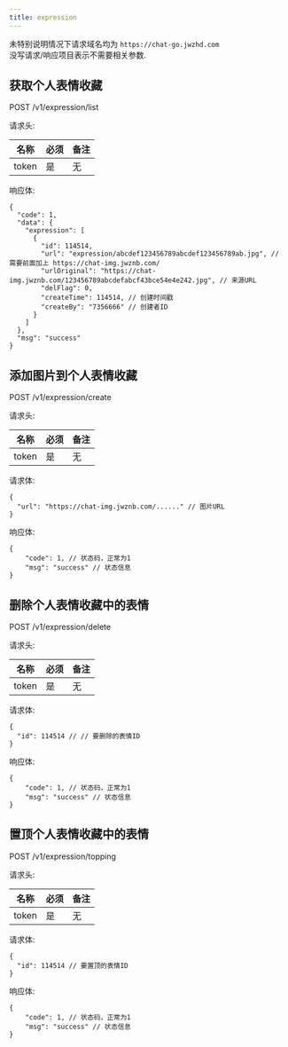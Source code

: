 ```yaml
---
title: expression
---
```


未特别说明情况下请求域名均为 `https://chat-go.jwzhd.com`  
没写请求/响应项目表示不需要相关参数.  

## 获取个人表情收藏

POST /v1/expression/list

请求头:  

|名称|必须|备注|
|-----|-----|-----|
|token|是|无|

响应体:  

```JSONC
{
  "code": 1,
  "data": {
    "expression": [
      {
        "id": 114514,
        "url": "expression/abcdef123456789abcdef123456789ab.jpg", // 需要前面加上 https://chat-img.jwznb.com/
        "urlOriginal": "https://chat-img.jwznb.com/123456789abcdefabcf43bce54e4e242.jpg", // 来源URL
        "delFlag": 0,
        "createTime": 114514, // 创建时间戳
        "createBy": "7356666" // 创建者ID
      }
    ]
  },
  "msg": "success"
}
```

## 添加图片到个人表情收藏

POST /v1/expression/create  

请求头:  

|名称|必须|备注|
|-----|-----|-----|
|token|是|无|

请求体:  

```JSONC
{
  "url": "https://chat-img.jwznb.com/......" // 图片URL
}
```

响应体:  

```JSONC
{
    "code": 1, // 状态码，正常为1
    "msg": "success" // 状态信息
}
```

## 删除个人表情收藏中的表情

POST /v1/expression/delete

请求头:  

|名称|必须|备注|
|-----|-----|-----|
|token|是|无|

请求体:  

```JSONC
{
  "id": 114514 // // 要删除的表情ID
}
```

响应体:  

```JSONC
{
    "code": 1, // 状态码，正常为1
    "msg": "success" // 状态信息
}
```

## 置顶个人表情收藏中的表情

POST /v1/expression/topping  

请求头:  

|名称|必须|备注|
|-----|-----|-----|
|token|是|无|

请求体:  

```JSONC
{
  "id": 114514 // 要置顶的表情ID
}
```

响应体:  

```JSONC
{
    "code": 1, // 状态码，正常为1
    "msg": "success" // 状态信息
}
```

